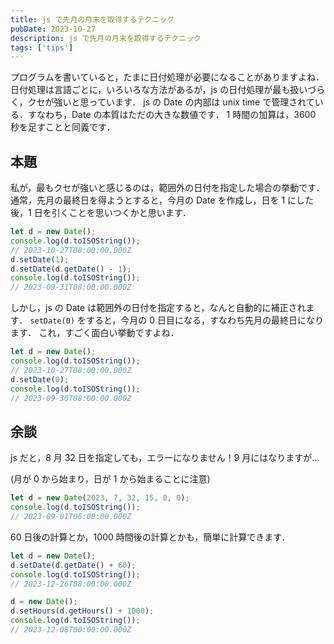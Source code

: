 ```yaml
---
title: js で先月の月末を取得するテクニック
pubDate: 2023-10-27
description: js で先月の月末を取得するテクニック
tags: ['tips']
---
```


プログラムを書いていると，たまに日付処理が必要になることがありますよね．日付処理は言語ごとに，いろいろな方法があるが，js の日付処理が最も扱いづらく，クセが強いと思っています．
js の Date の内部は unix time で管理されている．すなわち，Date の本質はただの大きな数値です．
1 時間の加算は，3600 秒を足すことと同義です．

## 本題

私が，最もクセが強いと感じるのは，範囲外の日付を指定した場合の挙動です．
通常，先月の最終日を得ようとすると，今月の Date を作成し，日を 1 にした後，1 日を引くことを思いつくかと思います．

```js
let d = new Date();
console.log(d.toISOString());
// 2023-10-27T08:00:00.000Z
d.setDate(1);
d.setDate(d.getDate() - 1);
console.log(d.toISOString());
// 2023-09-31T08:00:00.000Z
```

しかし，js の Date は範囲外の日付を指定すると，なんと自動的に補正されます．
`setDate(0)` をすると，今月の 0 日目になる，すなわち先月の最終日になります．
これ，すごく面白い挙動ですよね．

```js
let d = new Date();
console.log(d.toISOString());
// 2023-10-27T08:00:00.000Z
d.setDate(0);
console.log(d.toISOString());
// 2023-09-30T08:00:00.000Z
```

## 余談

<!-- textlint-disable -->

js だと，8 月 32 日を指定しても，エラーになりません！9 月にはなりますが...

<!-- textlint-enable -->

(月が 0 から始まり，日が 1 から始まることに注意)

```js
let d = new Date(2023, 7, 32, 15, 0, 0);
console.log(d.toISOString());
// 2023-09-01T06:00:00.000Z
```

60 日後の計算とか，1000 時間後の計算とかも，簡単に計算できます．

```js
let d = new Date();
d.setDate(d.getDate() + 60);
console.log(d.toISOString());
// 2023-12-26T08:00:00.000Z

d = new Date();
d.setHours(d.getHours() + 1000);
console.log(d.toISOString());
// 2023-12-08T00:00:00.000Z
```
